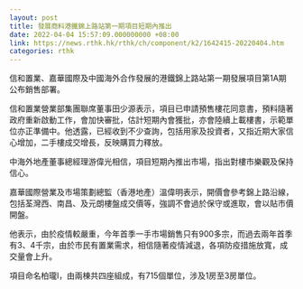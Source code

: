 ```yaml
---
layout: post
title: 發展商料港鐵錦上路站第一期項目短期內推出
date: 2022-04-04 15:57:09.000000000 +08:00
link: https://news.rthk.hk/rthk/ch/component/k2/1642415-20220404.htm
categories: rthk
---
```


信和置業、嘉華國際及中國海外合作發展的港鐵錦上路站第一期發展項目第1A期公布銷售部署。

信和置業營業部集團聯席董事田少源表示，項目已申請預售樓花同意書，預料隨著政府重新啟動工作，會加快審批，估計短期內會獲批，亦會陸續上載樓書，示範單位亦正準備中。他透露，已經收到不少查詢，包括用家及投資者，又指近期大家信心增加，二手樓成交增長，反映購買力釋放。

中海外地產董事總經理游偉光相信，項目短期內推出市場，指出對樓市樂觀及保持信心。

嘉華國際營業及市場策劃總監（香港地產）溫偉明表示，開價會參考錦上路沿線，包括荃灣西、南昌、及元朗樓盤成交價等，強調不會過於保守或進取，會以貼市價開盤。

他表示，由於疫情較嚴重，今年首季一手市場銷售只有900多宗，而過去兩年首季有3、4千宗，由於市民有置業需求，相信隨著疫情減退，各項防疫措施放寬，成交量會上升。

項目命名柏瓏I，由兩棟共四座組成，有715個單位，涉及1房至3房單位。
